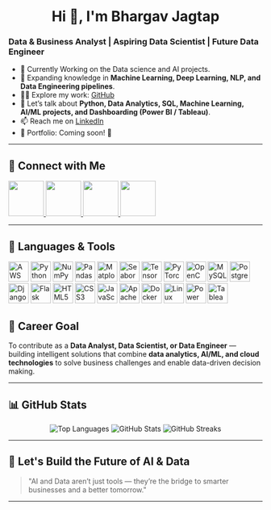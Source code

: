 <!--
  Profile README for Bhargav Jagtap
  - Replace placeholders with your actual links
-->

<h1 align="center">Hi 👋, I'm Bhargav Jagtap</h1>

### Data & Business Analyst | Aspiring Data Scientist | Future Data Engineer  

- 🔭 Currently Working on the Data science and AI projects.  
- 🌱 Expanding knowledge in **Machine Learning, Deep Learning, NLP, and Data Engineering pipelines**.  
- 👨‍💻 Explore my work: [GitHub](https://github.com/bhnjagtap)  
- 💬 Let’s talk about **Python, Data Analytics, SQL, Machine Learning, AI/ML projects, and Dashboarding (Power BI / Tableau)**.  
- 📫 Reach me on [LinkedIn](https://www.linkedin.com/in/bhargav-jagtap)  
- 📄 Portfolio: Coming soon! 🚀  

---

## 🔗 Connect with Me  

<p align="left">
  <a href="https://www.linkedin.com/in/bhargav-jagtap">
    <img src="https://img.shields.io/badge/-LinkedIn-0A66C2?style=for-the-badge&logo=linkedin&logoColor=white" height="70"/>
  </a>
  <a href="https://github.com/bhnjagtap">
    <img src="https://img.shields.io/badge/-GitHub-181717?style=for-the-badge&logo=github&logoColor=white" height="70"/>
  </a>
  <a href="https://www.kaggle.com/bhargjagt">
    <img src="https://img.shields.io/badge/Kaggle-%2320BEFF?style=for-the-badge&logo=kaggle&logoColor=white" height="70"/>
  </a>
  <a href="https://medium.com/@WritesByBhargav">
    <img src="https://img.shields.io/badge/Medium-%2312100E?style=for-the-badge&logo=medium&logoColor=white" height="70"/>
  </a>
</p>

---

## 🧰 Languages & Tools  

<p align="left">
  <!-- Cloud -->
  <img src="https://cdn.jsdelivr.net/gh/devicons/devicon/icons/amazonwebservices/amazonwebservices-original-wordmark.svg" alt="AWS" width="40" height="40"/>


  <!-- Programming & Scripting -->
  <img src="https://cdn.jsdelivr.net/gh/devicons/devicon/icons/python/python-original.svg" alt="Python" width="40" height="40"/>
  <img src="https://cdn.jsdelivr.net/gh/devicons/devicon/icons/numpy/numpy-original.svg" alt="NumPy" width="40" height="40"/>
  <img src="https://cdn.jsdelivr.net/gh/devicons/devicon/icons/pandas/pandas-original.svg" alt="Pandas" width="40" height="40"/>
  <img src="https://cdn.jsdelivr.net/gh/devicons/devicon/icons/matplotlib/matplotlib-original.svg" alt="Matplotlib" width="40" height="40"/>
<img src="https://assets.streamlinehq.com/image/private/w_50,h_50,ar_1/f_auto/v1/icons/2/seaborn-mazs5fsvs6lluqsnmeik89.png/seaborn-b4pddoh3hfg4k85ug0oazo.png?_a=DATAg1ceZAA0" alt="Seaborn" width="40" height="40"/>




  <!-- Machine Learning / AI -->
  <img src="https://cdn.jsdelivr.net/gh/devicons/devicon/icons/tensorflow/tensorflow-original.svg" alt="TensorFlow" width="40" height="40"/>
  <img src="https://cdn.jsdelivr.net/gh/devicons/devicon/icons/pytorch/pytorch-original.svg" alt="PyTorch" width="40" height="40"/>
  <img src="https://cdn.jsdelivr.net/gh/devicons/devicon/icons/opencv/opencv-original.svg" alt="OpenCV" width="40" height="40"/>

  <!-- Data / Databases -->
  <img src="https://cdn.jsdelivr.net/gh/devicons/devicon/icons/mysql/mysql-original.svg" alt="MySQL" width="40" height="40"/>
  <img src="https://cdn.jsdelivr.net/gh/devicons/devicon/icons/postgresql/postgresql-original.svg" alt="PostgreSQL" width="40" height="40"/>


  <!-- Web & Backend -->
  <img src="https://cdn.jsdelivr.net/gh/devicons/devicon/icons/django/django-plain.svg" alt="Django" width="40" height="40"/>
  <img src="https://cdn.jsdelivr.net/gh/devicons/devicon/icons/flask/flask-original.svg" alt="Flask" width="40" height="40"/>
  <img src="https://cdn.jsdelivr.net/gh/devicons/devicon/icons/html5/html5-original.svg" alt="HTML5" width="40" height="40"/>
  <img src="https://cdn.jsdelivr.net/gh/devicons/devicon/icons/css3/css3-original.svg" alt="CSS3" width="40" height="40"/>
  <img src="https://cdn.jsdelivr.net/gh/devicons/devicon/icons/javascript/javascript-original.svg" alt="JavaScript" width="40" height="40"/>

  <!-- DevOps -->
  <!-- Spark (Apache Spark) -->
  <img src="https://cdn.jsdelivr.net/gh/devicons/devicon/icons/apache/apache-original.svg" alt="Apache (for Spark)" width="40" height="40"/>
  <img src="https://cdn.jsdelivr.net/gh/devicons/devicon/icons/docker/docker-original.svg" alt="Docker" width="40" height="40"/>
  <img src="https://cdn.jsdelivr.net/gh/devicons/devicon/icons/linux/linux-original.svg" alt="Linux" width="40" height="40"/>
  <!-- GitHub -->
    <!-- Power BI -->
<img src="https://cdn.jsdelivr.net/npm/simple-icons@v6/icons/powerbi.svg" alt="Power BI" width="40" height="40"/>
<img src="https://cdn.jsdelivr.net/npm/simple-icons@v6/icons/tableau.svg" alt="Tableau" width="40" height="40"/>


## 🎯 Career Goal  

To contribute as a **Data Analyst, Data Scientist, or Data Engineer** — building intelligent solutions that combine **data analytics, AI/ML, and cloud technologies** to solve business challenges and enable data-driven decision making.  

---

## 📊 GitHub Stats  

<p align="center">
  <img src="https://github-readme-stats.vercel.app/api/top-langs/?username=bhnjagtap&layout=compact&theme=dark&title_color=00ffff&icon_color=00ffff&text_color=00ffff&bg_color=000000" alt="Top Languages" />
  <img src="https://github-readme-stats.vercel.app/api?username=bhnjagtap&show_icons=true&theme=dark&title_color=00ffff&icon_color=00ffff&text_color=00ffff&bg_color=000000" alt="GitHub Stats" />
  <img src="https://github-readme-streak-stats.herokuapp.com/?user=bhnjagtap&theme=dark&ring=00ffff&fire=00ffff&currStreakNum=00ffff&stroke=00ffff" alt="GitHub Streaks" />
</p>


---

## 🚀 Let's Build the Future of AI & Data  

> "AI and Data aren’t just tools — they’re the bridge to smarter businesses and a better tomorrow."  

---

